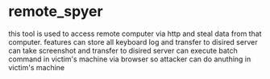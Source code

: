 remote_spyer
============

this tool is used to access remote computer via http and steal data from that computer.
features 
can store all keyboard log and transfer to disired server
can take screenshot and transfer to disired server
can execute batch command in victim's machine  via browser
so attacker can do anuthing in victim's machine 
